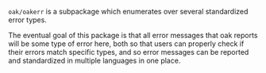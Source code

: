 `oak/oakerr` is a subpackage which enumerates over several standardized error types. 

The eventual goal of this package is that all error messages that oak reports will be some type of error here, both so that users can properly check if their errors match specific types, and so error messages can be reported and standardized in multiple languages in one place. 